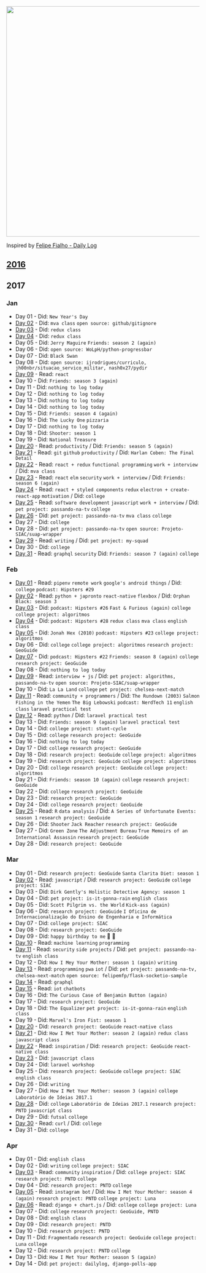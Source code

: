 <p align="center"><img src="https://66.media.tumblr.com/90a4e19e90f7a077c998fe778a9aa617/tumblr_o7phll4Lzi1vnlnoto1_1280.png" width="600"></p>

Inspired by [Felipe Fialho - Daily Log](https://github.com/LFeh/dailylog)

## [2016](2016)

## 2017

### Jan

- Day 01 - Did: `New Year's Day`
- [Day 02](log/2017-01-02.md) - Did: `mva class` `open source: github/gitignore`
- [Day 03](log/2017-01-03.md) - Did: `redux class`
- [Day 04](log/2017-01-04.md) - Did: `redux class`
- Day 05 - Did: `Jerry Maguire` `Friends: season 2 (again)`
- Day 06 - Did: `open source: WoLpH/python-progressbar`
- Day 07 - Did: `Black Swan`
- Day 08 - Did: `open source: ijrodrigues/curriculo, jh00nbr/situacao_servico_militar, nash0x27/pydir`
- [Day 09](log/2017-01-09.md) - Read: `react`
- Day 10 - Did: `Friends: season 3 (again)`
- Day 11 - Did: `nothing to log today`
- Day 12 - Did: `nothing to log today`
- Day 13 - Did: `nothing to log today`
- Day 14 - Did: `nothing to log today`
- Day 15 - Did: `Friends: season 4 (again)`
- Day 16 - Did: `The Lucky One` `pizzaria`
- Day 17 - Did: `nothing to log today`
- Day 18 - Did: `Shooter: season 1`
- Day 19 - Did: `National Treasure`
- [Day 20](log/2017-01-20.md) - Read: `productivity` / Did: `Friends: season 5 (again)`
- [Day 21](log/2017-01-21.md) - Read: `git` `github` `productivity`  / Did: `Harlan Coben: The Final Detail`
- [Day 22](log/2017-01-22.md) - Read: `react + redux` `functional programming` `work + interview` / Did: `mva class`
- [Day 23](log/2017-01-23.md) - Read: `react` `elm` `security` `work + interview` / Did: `Friends: season 6 (again)`
- [Day 24](log/2017-01-24.md) - Read: `react + styled components` `redux` `electron + create-react-app` `motivation` / Did: `college`
- [Day 25](log/2017-01-25.md) - Read: `software development` `javascript` `work + interview` / Did: `pet project: passando-na-tv` `college`
- [Day 26](log/2017-01-26.md) - Did: `pet project: passando-na-tv` `mva class` `college`
- Day 27 - Did: `college`
- Day 28 - Did: `pet project: passando-na-tv` `open source: Projeto-SIAC/suap-wrapper`
- [Day 29](log/2017-01-29.md) - Read: `writing` / Did: `pet project: my-squad`
- Day 30 - Did: `college`
- [Day 31](log/2017-01-31.md) - Read: `graphql` `security` Did: `Friends: season 7 (again)` `college`

### Feb

- [Day 01](log/2017-02-01.md) - Read: `pipenv` `remote work` `google's android things` / Did: `college` `podcast: Hipsters #29`
- [Day 02](log/2017-02-02.md) - Read: `python + japronto` `react-native` `flexbox` / Did: `Orphan Black: season 3`
- [Day 03](log/2017-02-03.md) - Did: `podcast: Hipsters #26` `Fast & Furious (again)` `college` `college project: algoritmos`
- [Day 04](log/2017-02-04.md) - Did: `podcast: Hipsters #28` `redux class` `mva class` `english class`
- [Day 05](log/2017-02-05.md) - Did: `Jonah Hex (2010)` `podcast: Hipsters #23` `college project: algoritmos`
- Day 06 - Did: `college` `college project: algoritmos` `research project: GeoGuide`
- [Day 07](log/2017-02-07.md) - Did: `podcast: Hipsters #22` `Friends: season 8 (again)` `college` `research project: GeoGuide`
- Day 08 - Did: `nothing to log today`
- [Day 09](log/2017-02-09.md) - Read: `interview + js` / Did: `pet project: algorithms, passando-na-tv` `open source: Projeto-SIAC/suap-wrapper`
- Day 10 - Did: `La La Land` `college` `pet project: chelsea-next-match`
- [Day 11](log/2017-02-11.md) - Read: `community + programmers` / Did: `The Rundown (2003)` `Salmon Fishing in the Yemen` `The Big Lebowski` `podcast: NerdTech 11` `english class` `laravel practical test`
- [Day 12](log/2017-02-12.md) - Read: `python` / Did: `laravel practical test`
- Day 13 - Did: `Friends: season 9 (again)` `laravel practical test`
- Day 14 - Did: `college project: stunt-cycle`
- Day 15 - Did: `college` `research project: GeoGuide`
- Day 16 - Did: `nothing to log today`
- Day 17 - Did: `college` `research project: GeoGuide`
- Day 18 - Did: `research project: GeoGuide` `college project: algoritmos`
- Day 19 - Did: `research project: GeoGuide` `college project: algoritmos`
- Day 20 - Did: `college` `research project: GeoGuide` `college project: algoritmos`
- Day 21 - Did: `Friends: season 10 (again)` `college` `research project: GeoGuide`
- Day 22 - Did: `college` `research project: GeoGuide`
- Day 23 - Did: `research project: GeoGuide`
- Day 24 - Did: `college` `research project: GeoGuide`
- [Day 25](log/2017-02-25.md) - Read: `R` `data analysis` / Did: `A Series of Unfortunate Events: season 1` `research project: GeoGuide`
- Day 26 - Did: `Shooter` `Jack Reacher` `research project: GeoGuide`
- Day 27 - Did: `Green Zone` `The Adjustment Bureau` `True Memoirs of an International Assassin` `research project: GeoGuide`
- Day 28 - Did: `research project: GeoGuide`

### Mar

- Day 01 - Did: `research project: GeoGuide` `Santa Clarita Diet: season 1`
- [Day 02](log/2017-03-02.md) - Read: `javascript` / Did: `research project: GeoGuide` `college project: SIAC`
- Day 03 - Did: `Dirk Gently's Holistic Detective Agency: season 1`
- Day 04 - Did: `pet project: is-it-gonna-rain` `english class`
- Day 05 - Did: `Scott Pilgrim vs. the World` `Kick-ass (again)`
- Day 06 - Did: `research project: GeoGuide` `I Oficina de Internacionalização do Ensino de Engenharia e Informática`
- Day 07 - Did: `college project: SIAC`
- Day 08 - Did: `research project: GeoGuide`
- Day 09 - Did: `happy birthday to me` :tada: :tada:
- [Day 10](log/2017-03-10.md) - Read: `machine learning` `programming`
- [Day 11](log/2017-03-11.md) - Read: `security` `side projects` / Did: `pet project: passando-na-tv` `english class`
- Day 12 - Did: `How I Mey Your Mother: season 1 (again)` `writing`
- [Day 13](log/2017-03-13.md) - Read: `programming` `pwa` `iot` / Did: `pet project: passando-na-tv, chelsea-next-match` `open source: felipemfp/flask-socketio-sample`
- [Day 14](log/2017-03-14.md) - Read: `graphql`
- [Day 15](log/2017-03-15.md) - Read: `iot` `chatbots`
- Day 16 - Did: `The Curious Case of Benjamin Button (again)`
- Day 17 - Did: `research project: GeoGuide`
- Day 18 - Did: `The Equalizer` `pet project: is-it-gonna-rain` `english class`
- Day 19 - Did: `Marvel's Iron Fist: season 1`
- [Day 20](log/2017-03-20.md) - Did: `research project: GeoGuide` `react-native class`
- [Day 21](log/2017-03-21.md) - Did: `How I Met Your Mother: season 2 (again)` `redux class` `javascript class`
- [Day 22](log/2017-03-22.md) - Read: `inspiration` / Did: `research project: GeoGuide` `react-native class`
- [Day 23](log/2017-03-23.md) - Did: `javascript class`
- Day 24 - Did: `laravel workshop`
- Day 25 - Did: `research project: GeoGuide` `college project: SIAC` `english class`
- Day 26 - Did: `writing`
- Day 27 - Did: `How I Met Your Mother: season 3 (again)` `college` `Laboratório de Ideias 2017.1`
- [Day 28](log/2017-03-28.md) - Did: `college` `Laboratório de Ideias 2017.1` `research project: PNTD` `javascript class`
- Day 29 - Did: `futsal` `college`
- [Day 30](log/2017-03-30.md) - Read: `curl` / Did: `college`
- Day 31 - Did: `college`

### Apr

- Day 01 - Did: `english class`
- Day 02 - Did: `writing` `college project: SIAC`
- [Day 03](log/2017-04-03.md) - Read: `community` `inspiration` / Did: `college project: SIAC` `research project: PNTD` `college`
- Day 04 - Did: `research project: PNTD` `college`
- [Day 05](log/2017-04-05.md) - Read: `instagram bot` / Did: `How I Met Your Mother: season 4 (again)` `research project: PNTD` `college project: Luna`
- [Day 06](log/2017-04-06.md) - Read: `django + chart.js` / Did: `college` `college project: Luna`
- Day 07 - Did: `college` `research project: GeoGuide, PNTD`
- Day 08 - Did: `english class`
- Day 09 - Did: `research project: PNTD`
- Day 10 - Did: `research project: PNTD`
- Day 11 - Did: `Fragmentado` `research project: GeoGuide` `college project: Luna` `college`
- Day 12 - Did: `research project: PNTD` `college`
- Day 13 - Did: `How I Met Your Mother: season 5 (again)`
- Day 14 - Did: `pet project: dailylog, django-polls-app`
